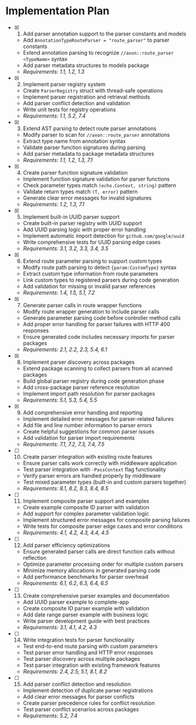 # Implementation Plan

- [x] 1. Add parser annotation support to the parser constants and models
  - Add `AnnotationTypeRouteParser = "route_parser"` to parser constants
  - Extend annotation parsing to recognize `//axon::route_parser <TypeName>` syntax
  - Add parser metadata structures to models package
  - _Requirements: 1.1, 1.2, 1.3_

- [x] 2. Implement parser registry system
  - Create `ParserRegistry` struct with thread-safe operations
  - Implement parser registration and retrieval methods
  - Add parser conflict detection and validation
  - Write unit tests for registry operations
  - _Requirements: 1.1, 5.2, 7.4_

- [x] 3. Extend AST parsing to detect route parser annotations
  - Modify parser to scan for `//axon::route_parser` annotations
  - Extract type name from annotation syntax
  - Validate parser function signatures during parsing
  - Add parser metadata to package metadata structures
  - _Requirements: 1.1, 1.2, 1.3, 7.1_

- [x] 4. Create parser function signature validation
  - Implement function signature validation for parser functions
  - Check parameter types match `(echo.Context, string)` pattern
  - Validate return types match `(T, error)` pattern
  - Generate clear error messages for invalid signatures
  - _Requirements: 1.2, 1.3, 7.1_

- [x] 5. Implement built-in UUID parser support
  - Create built-in parser registry with UUID support
  - Add UUID parsing logic with proper error handling
  - Implement automatic import detection for `github.com/google/uuid`
  - Write comprehensive tests for UUID parsing edge cases
  - _Requirements: 3.1, 3.2, 3.3, 3.4, 3.5_

- [x] 6. Extend route parameter parsing to support custom types
  - Modify route path parsing to detect `{param:CustomType}` syntax
  - Extract custom type information from route parameters
  - Link custom types to registered parsers during code generation
  - Add validation for missing or invalid parser references
  - _Requirements: 1.4, 1.5, 5.1, 7.2_

- [x] 7. Generate parser calls in route wrapper functions
  - Modify route wrapper generation to include parser calls
  - Generate parameter parsing code before controller method calls
  - Add proper error handling for parser failures with HTTP 400 responses
  - Ensure generated code includes necessary imports for parser packages
  - _Requirements: 2.1, 2.2, 2.3, 5.4, 6.1_

- [x] 8. Implement parser discovery across packages
  - Extend package scanning to collect parsers from all scanned packages
  - Build global parser registry during code generation phase
  - Add cross-package parser reference resolution
  - Implement import path resolution for parser packages
  - _Requirements: 5.1, 5.3, 5.4, 5.5_

- [x] 9. Add comprehensive error handling and reporting
  - Implement detailed error messages for parser-related failures
  - Add file and line number information to parser errors
  - Create helpful suggestions for common parser issues
  - Add validation for parser import requirements
  - _Requirements: 7.1, 7.2, 7.3, 7.4, 7.5_

- [ ] 10. Create parser integration with existing route features
  - Ensure parser calls work correctly with middleware application
  - Test parser integration with `-PassContext` flag functionality
  - Verify parser errors are handled properly by middleware
  - Test mixed parameter types (built-in and custom parsers together)
  - _Requirements: 8.1, 8.2, 8.3, 8.4, 8.5_

- [ ] 11. Implement composite parser support and examples
  - Create example composite ID parser with validation
  - Add support for complex parameter validation logic
  - Implement structured error messages for composite parsing failures
  - Write tests for composite parser edge cases and error conditions
  - _Requirements: 4.1, 4.2, 4.3, 4.4, 4.5_

- [ ] 12. Add parser efficiency optimizations
  - Ensure generated parser calls are direct function calls without reflection
  - Optimize parameter processing order for multiple custom parsers
  - Minimize memory allocations in generated parsing code
  - Add performance benchmarks for parser overhead
  - _Requirements: 6.1, 6.2, 6.3, 6.4, 6.5_

- [ ] 13. Create comprehensive parser examples and documentation
  - Add UUID parser example to complete-app
  - Create composite ID parser example with validation
  - Add date range parser example with business logic
  - Write parser development guide with best practices
  - _Requirements: 3.1, 4.1, 4.2, 4.3_

- [ ] 14. Write integration tests for parser functionality
  - Test end-to-end route parsing with custom parameters
  - Test parser error handling and HTTP error responses
  - Test parser discovery across multiple packages
  - Test parser integration with existing framework features
  - _Requirements: 2.4, 2.5, 5.1, 8.1, 8.2_

- [ ] 15. Add parser conflict detection and resolution
  - Implement detection of duplicate parser registrations
  - Add clear error messages for parser conflicts
  - Create parser precedence rules for conflict resolution
  - Test parser conflict scenarios across packages
  - _Requirements: 5.2, 7.4_